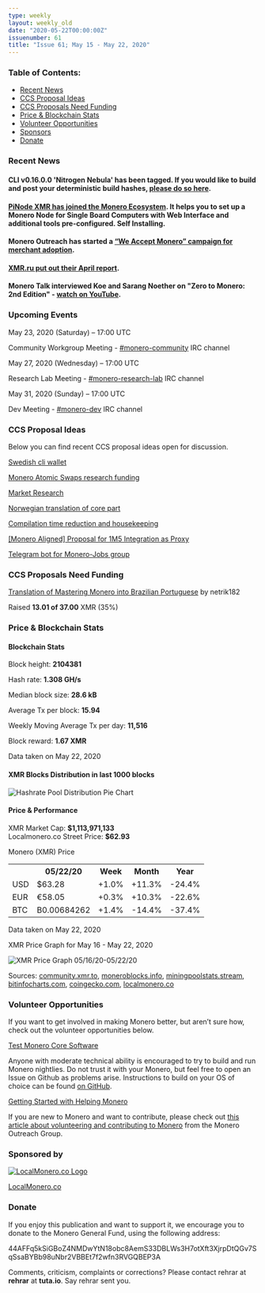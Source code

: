 ```yaml
---
type: weekly
layout: weekly_old
date: "2020-05-22T00:00:00Z"
issuenumber: 61
title: "Issue 61; May 15 - May 22, 2020"
---
```


<h3>Table of Contents:</h3>
<ul class="contents">
    <li><a href="#news">Recent News</a></li>
    <li><a href="#ideas">CCS Proposal Ideas</a></li>
    <li><a href="#proposals">CCS Proposals Need Funding</a></li>
    <li><a href="#stats">Price & Blockchain Stats</a></li>
    <li><a href="#volunteer">Volunteer Opportunities</a></li>
    <li><a href="#sponsor">Sponsors</a></li>
    <li><a href="#donate">Donate</a></li>
</ul>

<h3 id="news">Recent News</h3>

<div class="newsbyte">
    <h4>CLI v0.16.0.0 'Nitrogen Nebula' has been tagged. If you would like to build and post your deterministic build hashes, <a href="https://www.reddit.com/r/Monero/comments/go1ous/cli_v01600_nitrogen_nebula_has_been_tagged_you/" target="_blank">please do so here</a>.</h4>
</div>

<div class="newsbyte">
    <h4><a href="https://github.com/monero-ecosystem/PiNode-XMR" target="_blank">PiNode XMR has joined the Monero Ecosystem</a>. It helps you to set up a Monero Node for Single Board Computers with Web Interface and additional tools pre-configured. Self Installing.</h4>
</div>

<div class="newsbyte">
    <h4>Monero Outreach has started a <a href="https://www.monerooutreach.org/we-accept-monero.html" target="_blank">“We Accept Monero” campaign for merchant adoption</a>.</h4>
</div>

<div class="newsbyte">
    <h4><a href="https://www.reddit.com/r/Monero/comments/glc1hk/xmrrureport_april/" target="_blank">XMR.ru put out their April report</a>.</h4>
</div>

<div class="newsbyte">
    <h4>Monero Talk interviewed Koe and Sarang Noether on "Zero to Monero: 2nd Edition" - <a href="https://youtu.be/2ZrZFLiZOwY" target="_blank">watch on YouTube</a>.</h4>
</div>

<h3 id="events">Upcoming Events</h3>

<div class="event">
    <p class="date" markdown="1">May 23, 2020 (Saturday) – 17:00 UTC</p>
    <p markdown="1">Community Workgroup Meeting - <a href="irc://chat.freenode.net/#monero-community" target="_blank">#monero-community</a> IRC channel</p>
</div>

<div class="event">
    <p class="date" markdown="1">May 27, 2020 (Wednesday) – 17:00 UTC</p>
    <p markdown="1">Research Lab Meeting - <a href="irc://chat.freenode.net/#monero-research-lab" target="_blank">#monero-research-lab</a> IRC channel</p>
</div>

<div class="event">
    <p class="date" markdown="1">May 31, 2020 (Sunday) – 17:00 UTC</p>
    <p markdown="1">Dev Meeting - <a href="irc://chat.freenode.net/#monero-dev" target="_blank">#monero-dev</a> IRC channel</p>
</div>

<h3 id="ideas">CCS Proposal Ideas</h3>

<p>Below you can find recent CCS proposal ideas open for discussion.</p>

<div class="proposal">
<p><a href="https://repo.getmonero.org/monero-project/ccs-proposals/-/merge_requests/147" target="_blank">Swedish cli wallet</a></p>
</div>

<div class="proposal">
<p><a href="https://repo.getmonero.org/monero-project/ccs-proposals/-/merge_requests/145" target="_blank">Monero Atomic Swaps research funding</a></p>
</div>

<div class="proposal">
<p><a href="https://repo.getmonero.org/monero-project/ccs-proposals/-/merge_requests/144" target="_blank">Market Research</a></p>
</div>

<div class="proposal">
<p><a href="https://repo.getmonero.org/monero-project/ccs-proposals/-/merge_requests/141" target="_blank">Norwegian translation of core part</a></p>
</div>

<div class="proposal">
<p><a href="https://repo.getmonero.org/monero-project/ccs-proposals/-/merge_requests/138" target="_blank">Compilation time reduction and housekeeping</a></p>
</div>

<div class="proposal">
<p><a href="https://repo.getmonero.org/monero-project/ccs-proposals/-/merge_requests/127" target="_blank">[Monero Aligned] Proposal for 1M5 Integration as Proxy</a></p>
</div>

<div class="proposal">
<p><a href="https://repo.getmonero.org/monero-project/ccs-proposals/merge_requests/91" target="_blank">Telegram bot for Monero-Jobs group</a></p>
</div>

<h3 id="proposals">CCS Proposals Need Funding</h3>

<div class="proposal">
    <p><a href="https://ccs.getmonero.org/proposals/netrik182-mastering-monero-translation.html" target="_blank">Translation of Mastering Monero into Brazilian Portuguese</a> by netrik182</p>
    <p>Raised <b>13.01 of 37.00</b> XMR (35%)</p>
</div>

<h3 id="stats">Price & Blockchain Stats</h3>

<h4 class="stat">Blockchain Stats</h4>

<div class="bcstats">
    <p>Block height: <b>2104381</b></p>
    <p>Hash rate: <b>1.308 GH/s</b></p>
    <p>Median block size: <b>28.6 kB</b></p>
    <p>Average Tx per block: <b>15.94</b></p>
    <p>Weekly Moving Average Tx per day: <b>11,516</b></p>
    <p>Block reward: <b>1.67 XMR</b></p>
</div>
<p class="note">Data taken on May 22, 2020</p>

<h4 class="stat">XMR Blocks Distribution in last 1000 blocks</h4>
<p><img src="/img/hashrate-pool-distribution-0522.png" alt="Hashrate Pool Distribution Pie Chart"/></p>

<h4 class="stat">Price & Performance</h4>

<div class="price-intro">XMR Market Cap: <b>$1,113,971,133</b><br>Localmonero.co Street Price: <b>$62.93</b></div>

<p class="table-title">Monero (XMR) Price</p>
<table class="price-table">
  <tr class="row1">
    <th></th>
    <th>05/22/20</th>
    <th>Week</th>
    <th>Month</th>
    <th>Year</th>
  </tr>
  <tr>
    <td data-th="XMR to">USD</td>
    <td data-th="05/22/20">$63.28</td>
    <td data-th="Week" class="green">+1.0%</td>
    <td data-th="Month" class="green">+11.3%</td>
    <td data-th="Year" class="red">-24.4%</td>
  </tr>
  <tr class="row3">
    <td data-th="XMR to">EUR</td>
    <td data-th="05/22/20">€58.05</td>
    <td data-th="Week" class="green">+0.3%</td>
    <td data-th="Month" class="green">+10.3%</td>
    <td data-th="Year" class="red">-22.6%</td>
  </tr>
  <tr>
    <td data-th="XMR to">BTC</td>
    <td data-th="05/22/20">B0.00684262</td>
    <td data-th="Week" class="green">+1.4%</td>
    <td data-th="Month" class="red">-14.4%</td>
    <td data-th="Year" class="red">-37.4%</td>
  </tr>
</table>
<p class="note">Data taken on May 22, 2020</p>

<p class="table-title">XMR Price Graph for May 16 - May 22, 2020</p>

![XMR Price Graph 05/16/20-05/22/20](/img/weekly-chart-0522.png "XMR Price Graph 05/16/20-05/22/20") 

Sources: <a href="https://community.xmr.to/explorer/mainnet/" target="_blank">community.xmr.to</a>, <a href="https://moneroblocks.info/stats/transaction-stats" target="_blank">moneroblocks.info</a>, <a href="https://miningpoolstats.stream/monero" target="_blank">miningpoolstats.stream</a>, <a href="https://bitinfocharts.com/monero/" target="_blank">bitinfocharts.com</a>, <a href="https://www.coingecko.com/" target="_blank">coingecko.com</a>, <a href="https://localmonero.co/" target="_blank">localmonero.co</a>

<h3 id="volunteer">Volunteer Opportunities</h3>

<p>If you want to get involved in making Monero better, but aren’t sure how, check out the volunteer opportunities below.</p>

<div class="newsbyte">
    <p class="date"><a href="https://github.com/monero-project/monero" target="_blank">Test Monero Core Software</a></p>
    <p>Anyone with moderate technical ability is encouraged to try to build and run Monero nightlies. Do not trust it with your Monero, but feel free to open an Issue on Github as problems arise. Instructions to build on your OS of choice can be found <a href="https://github.com/monero-project/monero#compiling-monero-from-source" target="_blank">on GitHub</a>. </p>
</div>

<div class="newsbyte">
    <p class="date"><a href="https://github.com/monero-project/monero" target="_blank">Getting Started with Helping Monero</a></p>
    <p>If you are new to Monero and want to contribute, please check out <a href="https://www.monerooutreach.org/stories/getting-started-helping-monero.php" target="_blank">this article about volunteering and contributing to Monero</a> from the Monero Outreach Group. </p>
</div>

<h3 id="sponsor">Sponsored by</h3>

<p><a href="https://localmonero.co/" target="_blank"><img src="/img/localmonero-logo.png" alt="LocalMonero.co Logo" class="localmonero"></a></p>

<p class="text-center"><a href="https://localmonero.co/" target="_blank">LocalMonero.co</a></p>

<h3 id="donate">Donate</h3>

<p markdown="1">If you enjoy this publication and want to support it, we encourage you to donate to the Monero General Fund, using the following address:</p>

<p class="address" markdown="1">44AFFq5kSiGBoZ4NMDwYtN18obc8AemS33DBLWs3H7otXft3XjrpDtQGv7SqSsaBYBb98uNbr2VBBEt7f2wfn3RVGQBEP3A</p>

<!--p><a href="monero:44AFFq5kSiGBoZ4NMDwYtN18obc8AemS33DBLWs3H7otXft3XjrpDtQGv7SqSsaBYBb98uNbr2VBBEt7f2wfn3RVGQBEP3A" class="qr"><img src="/img/donate-monero.png"></a></p-->

Comments, criticism, complaints or corrections? Please contact rehrar at **rehrar** at **tuta.io**. Say rehrar sent you.